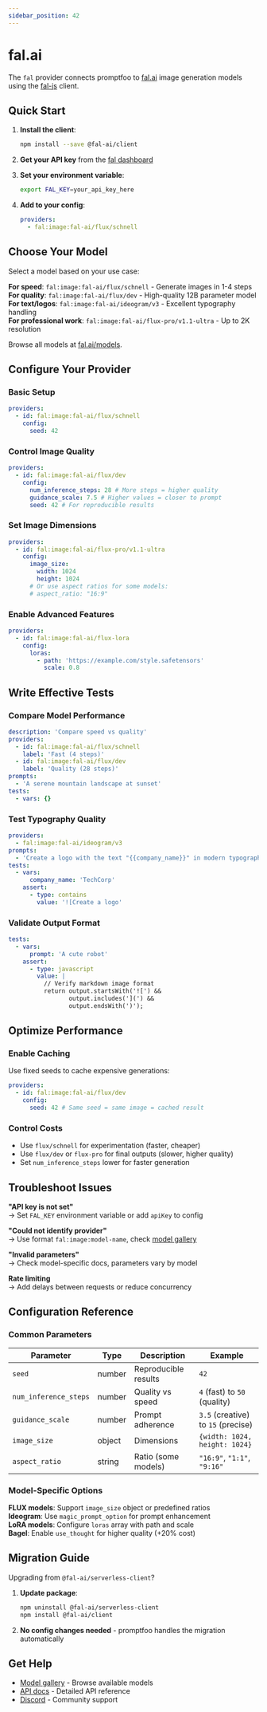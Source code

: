 ```yaml
---
sidebar_position: 42
---
```


# fal.ai

The `fal` provider connects promptfoo to [fal.ai](https://fal.ai) image generation models using the [fal-js](https://github.com/fal-ai/fal-js) client.

## Quick Start

1. **Install the client**:

   ```sh
   npm install --save @fal-ai/client
   ```

2. **Get your API key** from the [fal dashboard](https://fal.ai/dashboard/keys)

3. **Set your environment variable**:

   ```sh
   export FAL_KEY=your_api_key_here
   ```

4. **Add to your config**:

   ```yaml
   providers:
     - fal:image:fal-ai/flux/schnell
   ```

## Choose Your Model

Select a model based on your use case:

**For speed**: `fal:image:fal-ai/flux/schnell` - Generate images in 1-4 steps  
**For quality**: `fal:image:fal-ai/flux/dev` - High-quality 12B parameter model  
**For text/logos**: `fal:image:fal-ai/ideogram/v3` - Excellent typography handling  
**For professional work**: `fal:image:fal-ai/flux-pro/v1.1-ultra` - Up to 2K resolution

Browse all models at [fal.ai/models](https://fal.ai/models?categories=text-to-image).

## Configure Your Provider

### Basic Setup

```yaml
providers:
  - id: fal:image:fal-ai/flux/schnell
    config:
      seed: 42
```

### Control Image Quality

```yaml
providers:
  - id: fal:image:fal-ai/flux/dev
    config:
      num_inference_steps: 28 # More steps = higher quality
      guidance_scale: 7.5 # Higher values = closer to prompt
      seed: 42 # For reproducible results
```

### Set Image Dimensions

```yaml
providers:
  - id: fal:image:fal-ai/flux-pro/v1.1-ultra
    config:
      image_size:
        width: 1024
        height: 1024
      # Or use aspect ratios for some models:
      # aspect_ratio: "16:9"
```

### Enable Advanced Features

```yaml
providers:
  - id: fal:image:fal-ai/flux-lora
    config:
      loras:
        - path: 'https://example.com/style.safetensors'
          scale: 0.8
```

## Write Effective Tests

### Compare Model Performance

```yaml
description: 'Compare speed vs quality'
providers:
  - id: fal:image:fal-ai/flux/schnell
    label: 'Fast (4 steps)'
  - id: fal:image:fal-ai/flux/dev
    label: 'Quality (28 steps)'
prompts:
  - 'A serene mountain landscape at sunset'
tests:
  - vars: {}
```

### Test Typography Quality

```yaml
providers:
  - fal:image:fal-ai/ideogram/v3
prompts:
  - 'Create a logo with the text "{{company_name}}" in modern typography'
tests:
  - vars:
      company_name: 'TechCorp'
    assert:
      - type: contains
        value: '![Create a logo'
```

### Validate Output Format

```yaml
tests:
  - vars:
      prompt: 'A cute robot'
    assert:
      - type: javascript
        value: |
          // Verify markdown image format
          return output.startsWith('![') && 
                 output.includes('](') && 
                 output.endsWith(')');
```

## Optimize Performance

### Enable Caching

Use fixed seeds to cache expensive generations:

```yaml
providers:
  - id: fal:image:fal-ai/flux/dev
    config:
      seed: 42 # Same seed = same image = cached result
```

### Control Costs

- Use `flux/schnell` for experimentation (faster, cheaper)
- Use `flux/dev` or `flux-pro` for final outputs (slower, higher quality)
- Set `num_inference_steps` lower for faster generation

## Troubleshoot Issues

**"API key is not set"**  
→ Set `FAL_KEY` environment variable or add `apiKey` to config

**"Could not identify provider"**  
→ Use format `fal:image:model-name`, check [model gallery](https://fal.ai/models)

**"Invalid parameters"**  
→ Check model-specific docs, parameters vary by model

**Rate limiting**  
→ Add delays between requests or reduce concurrency

## Configuration Reference

### Common Parameters

| Parameter             | Type   | Description          | Example                            |
| --------------------- | ------ | -------------------- | ---------------------------------- |
| `seed`                | number | Reproducible results | `42`                               |
| `num_inference_steps` | number | Quality vs speed     | `4` (fast) to `50` (quality)       |
| `guidance_scale`      | number | Prompt adherence     | `3.5` (creative) to `15` (precise) |
| `image_size`          | object | Dimensions           | `{width: 1024, height: 1024}`      |
| `aspect_ratio`        | string | Ratio (some models)  | `"16:9"`, `"1:1"`, `"9:16"`        |

### Model-Specific Options

**FLUX models**: Support `image_size` object or predefined ratios  
**Ideogram**: Use `magic_prompt_option` for prompt enhancement  
**LoRA models**: Configure `loras` array with path and scale  
**Bagel**: Enable `use_thought` for higher quality (+20% cost)

## Migration Guide

Upgrading from `@fal-ai/serverless-client`?

1. **Update package**:

   ```sh
   npm uninstall @fal-ai/serverless-client
   npm install @fal-ai/client
   ```

2. **No config changes needed** - promptfoo handles the migration automatically

## Get Help

- [Model gallery](https://fal.ai/models) - Browse available models
- [API docs](https://docs.fal.ai/) - Detailed API reference
- [Discord](https://discord.gg/fal-ai) - Community support
